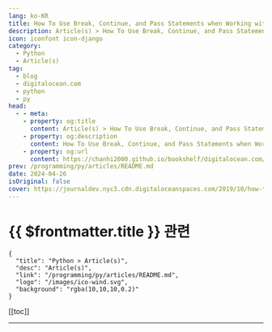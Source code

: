 ```yaml
---
lang: ko-KR
title: How To Use Break, Continue, and Pass Statements when Working with Loops in Python
description: Article(s) > How To Use Break, Continue, and Pass Statements when Working with Loops in Python
icon: iconfont icon-django
category: 
  - Python
  - Article(s)
tag:
  - blog
  - digitalocean.com
  - python
  - py
head:
  - - meta:
    - property: og:title
      content: Article(s) > How To Use Break, Continue, and Pass Statements when Working with Loops in Python
    - property: og:description
      content: How To Use Break, Continue, and Pass Statements when Working with Loops in Python
    - property: og:url
      content: https://chanhi2000.github.io/bookshelf/digitalocean.com/how-to-use-break-continue-and-pass-statements-when-working-with-loops-in-python-3.html
prev: /programming/py/articles/README.md
date: 2024-04-26
isOriginal: false
cover: https://journaldev.nyc3.cdn.digitaloceanspaces.com/2019/10/how-to-use-break-continue-and-pass-statements-when-working-with-loops-in-python-3.png
---
```


# {{ $frontmatter.title }} 관련

```component VPCard
{
  "title": "Python > Article(s)",
  "desc": "Article(s)",
  "link": "/programming/py/articles/README.md",
  "logo": "/images/ico-wind.svg",
  "background": "rgba(10,10,10,0.2)"
}
```

[[toc]]

---

<SiteInfo
  name="How To Use Break, Continue, and Pass Statements when Working with Loops in Python | DigitalOcean"
  desc="In this tutorial, we will go over the break, continue, and pass statements in Python, which will allow you to use for and while loops more effectively in you…"
  url="https://digitalocean.com/community/tutorials/how-to-use-break-continue-and-pass-statements-when-working-with-loops-in-python-3"
  logo="https://digitalocean.com/_next/static/media/favicon.594d6067.ico"
  preview="https://journaldev.nyc3.cdn.digitaloceanspaces.com/2019/10/how-to-use-break-continue-and-pass-statements-when-working-with-loops-in-python-3.png"/>

<!-- TODO: 작성 -->

